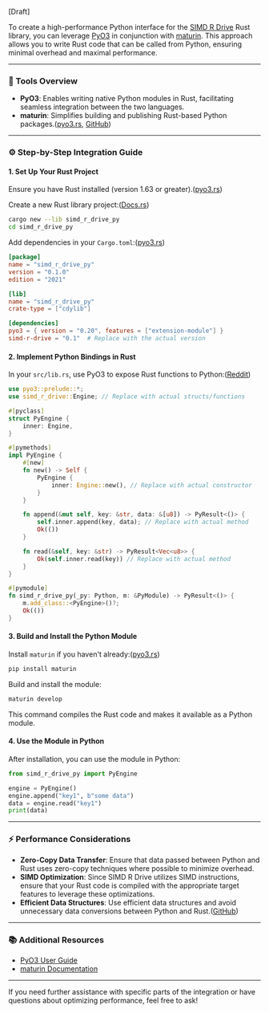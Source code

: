 [Draft]

To create a high-performance Python interface for the [SIMD R Drive](https://github.com/jzombie/rust-simd-r-drive) Rust library, you can leverage [PyO3](https://github.com/PyO3/pyo3) in conjunction with [maturin](https://github.com/PyO3/maturin). This approach allows you to write Rust code that can be called from Python, ensuring minimal overhead and maximal performance.

---

### 🧰 Tools Overview

* **PyO3**: Enables writing native Python modules in Rust, facilitating seamless integration between the two languages.
* **maturin**: Simplifies building and publishing Rust-based Python packages.([pyo3.rs][1], [GitHub][2])

---

### ⚙️ Step-by-Step Integration Guide

#### 1. **Set Up Your Rust Project**

Ensure you have Rust installed (version 1.63 or greater).([pyo3.rs][3])

Create a new Rust library project:([Docs.rs][4])

```bash
cargo new --lib simd_r_drive_py
cd simd_r_drive_py
```



Add dependencies in your `Cargo.toml`:([pyo3.rs][5])

```toml
[package]
name = "simd_r_drive_py"
version = "0.1.0"
edition = "2021"

[lib]
name = "simd_r_drive_py"
crate-type = ["cdylib"]

[dependencies]
pyo3 = { version = "0.20", features = ["extension-module"] }
simd-r-drive = "0.1"  # Replace with the actual version
```



#### 2. **Implement Python Bindings in Rust**

In your `src/lib.rs`, use PyO3 to expose Rust functions to Python:([Reddit][6])

```rust
use pyo3::prelude::*;
use simd_r_drive::Engine; // Replace with actual structs/functions

#[pyclass]
struct PyEngine {
    inner: Engine,
}

#[pymethods]
impl PyEngine {
    #[new]
    fn new() -> Self {
        PyEngine {
            inner: Engine::new(), // Replace with actual constructor
        }
    }

    fn append(&mut self, key: &str, data: &[u8]) -> PyResult<()> {
        self.inner.append(key, data); // Replace with actual method
        Ok(())
    }

    fn read(&self, key: &str) -> PyResult<Vec<u8>> {
        Ok(self.inner.read(key)) // Replace with actual method
    }
}

#[pymodule]
fn simd_r_drive_py(_py: Python, m: &PyModule) -> PyResult<()> {
    m.add_class::<PyEngine>()?;
    Ok(())
}
```



#### 3. **Build and Install the Python Module**

Install `maturin` if you haven't already:([pyo3.rs][3])

```bash
pip install maturin
```



Build and install the module:

```bash
maturin develop
```



This command compiles the Rust code and makes it available as a Python module.

#### 4. **Use the Module in Python**

After installation, you can use the module in Python:

```python
from simd_r_drive_py import PyEngine

engine = PyEngine()
engine.append("key1", b"some data")
data = engine.read("key1")
print(data)
```



---

### ⚡ Performance Considerations

* **Zero-Copy Data Transfer**: Ensure that data passed between Python and Rust uses zero-copy techniques where possible to minimize overhead.
* **SIMD Optimization**: Since SIMD R Drive utilizes SIMD instructions, ensure that your Rust code is compiled with the appropriate target features to leverage these optimizations.
* **Efficient Data Structures**: Use efficient data structures and avoid unnecessary data conversions between Python and Rust.([GitHub][7])

---

### 📚 Additional Resources

* [PyO3 User Guide](https://pyo3.rs/)
* [maturin Documentation](https://github.com/PyO3/maturin)

---

If you need further assistance with specific parts of the integration or have questions about optimizing performance, feel free to ask!

[1]: https://pyo3.rs/v0.10.1/?utm_source=chatgpt.com "Getting Started - PyO3 user guide"
[2]: https://github.com/PyO3/pyo3?utm_source=chatgpt.com "PyO3/pyo3: Rust bindings for the Python interpreter - GitHub"
[3]: https://pyo3.rs/?utm_source=chatgpt.com "Introduction - PyO3 user guide"
[4]: https://docs.rs/simd-r-drive/latest/simd_r_drive/?utm_source=chatgpt.com "simd_r_drive - Rust - Docs.rs"
[5]: https://pyo3.rs/v0.5.2/?utm_source=chatgpt.com "Get Started - PyO3 user guide"
[6]: https://www.reddit.com/r/rust/comments/1gs8935/rust_to_python_bindings/?utm_source=chatgpt.com "Rust to Python Bindings : r/rust - Reddit"
[7]: https://github.com/jzombie/rust-simd-r-drive?utm_source=chatgpt.com "jzombie/rust-simd-r-drive: Zero-copy access, schema-less ... - GitHub"

